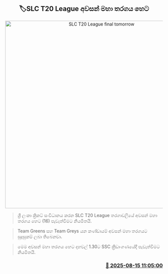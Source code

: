 <p align='center'><b><h2 align='center' title='SLC T20 League final tomorrow'>🏷SLC T20 League අවසන් මහා තරගය හෙට</h2></b></p>
<p align='center'><img src='https://helakuru.sgp1.cdn.digitaloceanspaces.com/esana/images/lib/slc-t20-league-2025.jpg' width='600' alt='SLC T20 League final tomorrow'></p>

> ශ්‍රී ලංකා ක්‍රිකට් සංවිධානය කරන SLC T20 League තරගාවලියේ අවසන් මහා තරගය හෙට (16) පැවැත්වීමට නියමිතයි.

> Team Greens සහ Team Greys යන කණ්ඩායම් අවසන් මහා තරගයට සුදුසුකම් ලබා තිබෙනවා.

> මෙම අවසන් මහා තරගය හෙට දහවල් 1.30ට SSC ක්‍රීඩාංගණයේදී පැවැත්වීමට නියමිතයි.



<h3 align='right'><a href='https://www.helakuru.lk/esana/p/112726/'>📅 2025-08-15 11:05:00</a></h3>
